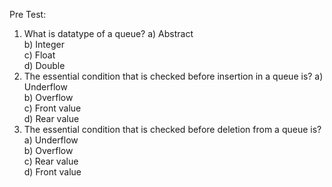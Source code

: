 Pre Test:
1.  What is datatype of a queue?
a) Abstract       
b) Integer        
c) Float        
d) Double
2. The essential condition that is checked before insertion in a queue is?
a) Underflow     
b) Overflow     
c) Front value   
d) Rear value  
3. The essential condition that is checked before deletion from a queue is?
a) Underflow   
b) Overflow     
c) Rear value     \
d) Front value
